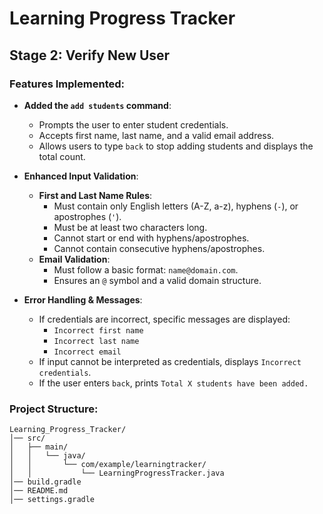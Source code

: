 # Learning Progress Tracker

## Stage 2: Verify New User

### Features Implemented:
- **Added the `add students` command**:
  - Prompts the user to enter student credentials.
  - Accepts first name, last name, and a valid email address.
  - Allows users to type `back` to stop adding students and displays the total count.

- **Enhanced Input Validation**:
  - **First and Last Name Rules**:
    - Must contain only English letters (A-Z, a-z), hyphens (`-`), or apostrophes (`'`).
    - Must be at least two characters long.
    - Cannot start or end with hyphens/apostrophes.
    - Cannot contain consecutive hyphens/apostrophes.
  - **Email Validation**:
    - Must follow a basic format: `name@domain.com`.
    - Ensures an `@` symbol and a valid domain structure.

- **Error Handling & Messages**:
  - If credentials are incorrect, specific messages are displayed:
    - `Incorrect first name`
    - `Incorrect last name`
    - `Incorrect email`
  - If input cannot be interpreted as credentials, displays `Incorrect credentials`.
  - If the user enters `back`, prints `Total X students have been added.`

### Project Structure:
```
Learning_Progress_Tracker/
│── src/
│   ├── main/
│   │   └── java/
│   │       └── com/example/learningtracker/
│   │           └── LearningProgressTracker.java
│── build.gradle
│── README.md
│── settings.gradle
```

